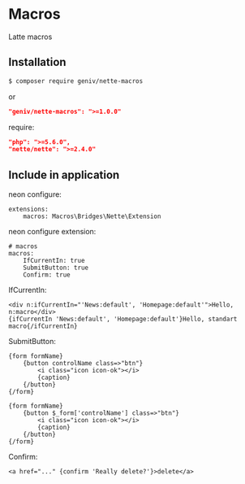 Macros
======
Latte macros

Installation
------------

```sh
$ composer require geniv/nette-macros
```
or
```json
"geniv/nette-macros": ">=1.0.0"
```

require:
```json
"php": ">=5.6.0",
"nette/nette": ">=2.4.0"
```

Include in application
----------------------

neon configure:
```neon
extensions:
    macros: Macros\Bridges\Nette\Extension
```

neon configure extension:
```neon
# macros
macros:
    IfCurrentIn: true
    SubmitButton: true
    Confirm: true
```

IfCurrentIn:
```latte
<div n:ifCurrentIn="'News:default', 'Homepage:default'">Hello, n:macro</div>
{ifCurrentIn 'News:default', 'Homepage:default'}Hello, standart macro{/ifCurrentIn}
```

SubmitButton:
```latte
{form formName}
    {button controlName class=>"btn"}
        <i class="icon icon-ok"></i>
        {caption}
    {/button}
{/form}

{form formName}
	{button $_form['controlName'] class=>"btn"}
		<i class="icon icon-ok"></i>
		{caption}
	{/button}
{/form}
```

Confirm:
```latte
<a href="..." {confirm 'Really delete?'}>delete</a>
```
